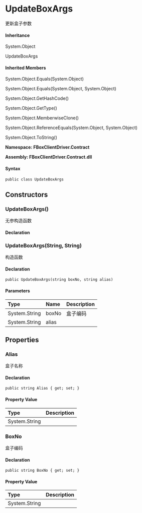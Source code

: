 # UpdateBoxArgs

更新盒子参数

#### Inheritance

System.Object

UpdateBoxArgs

#### Inherited Members

System.Object.Equals\(System.Object\)

System.Object.Equals\(System.Object, System.Object\)

System.Object.GetHashCode\(\)

System.Object.GetType\(\)

System.Object.MemberwiseClone\(\)

System.Object.ReferenceEquals\(System.Object, System.Object\)

System.Object.ToString\(\)

**Namespace: FBoxClientDriver.Contract**

**Assembly: FBoxClientDriver.Contract.dll**

#### Syntax <a id="FBoxClientDriver_Contract_UpdateBoxArgs_syntax"></a>

```text
public class UpdateBoxArgs
```

## Constructors <a id="constructors"></a>

### UpdateBoxArgs\(\) <a id="FBoxClientDriver_Contract_UpdateBoxArgs__ctor"></a>

无参构造函数

#### Declaration

### UpdateBoxArgs\(String, String\) <a id="FBoxClientDriver_Contract_UpdateBoxArgs__ctor_System_String_System_String_"></a>

构造函数

#### Declaration

```text
public UpdateBoxArgs(string boxNo, string alias)
```

#### Parameters

| Type | Name | Description |
| :--- | :--- | :--- |
| System.String | boxNo | 盒子编码 |
| System.String | alias |  |

## Properties <a id="properties"></a>

### Alias <a id="FBoxClientDriver_Contract_UpdateBoxArgs_Alias"></a>

盒子名称

#### Declaration

```text
public string Alias { get; set; }
```

#### Property Value

| Type | Description |
| :--- | :--- |
| System.String |  |

### BoxNo <a id="FBoxClientDriver_Contract_UpdateBoxArgs_BoxNo"></a>

盒子编码

#### Declaration

```text
public string BoxNo { get; set; }
```

#### Property Value

| Type | Description |
| :--- | :--- |
| System.String |  |


